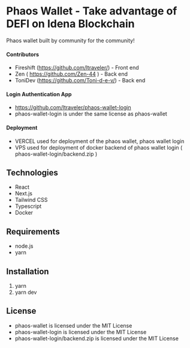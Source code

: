 # Phaos Wallet - Take advantage of DEFI on Idena Blockchain
Phaos wallet built by community for the community!
#### Contributors
- Fireshift (https://github.com/ltraveler/) - Front end
- Zen ( https://github.com/Zen-44 ) - Back end
- ToniDev (https://github.com/Toni-d-e-v/) - Back end
#### Login Authentication App
- https://github.com/ltraveler/phaos-wallet-login
- phaos-wallet-login is under the same license as phaos-wallet
#### Deployment
- VERCEL used for deployment of the phaos wallet, phaos wallet login
- VPS used for deployment of docker backend of phaos wallet login ( phaos-wallet-login/backend.zip )

## Technologies
- React
- Next.js
- Tailwind CSS
- Typescript
- Docker

## Requirements
- node.js
- yarn 
## Installation
1. yarn
2. yarn dev

## License
- phaos-wallet is licensed under the MIT License
- phaos-wallet-login is licensed under the MIT License
- phaos-wallet-login/backend.zip is licensed under the MIT License